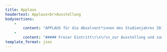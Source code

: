 ```yaml
---
title: Applaus
headertext: Applaus<br>Ausstellung
bodysections:
    -
        content: "APPLAUS für die Absolvent*innen des Studienjahres 2017/18!\r\n\r\nAm 19. und 20. Oktober 2017 wird der Fach&shy;bereich Design der Fachhochschule Potsdam seine Absolvent*innen mit einem feierlichen Festakt verab&shy;schieden. Online bieten wir wie in jedem Jahr eine Galerie der Abschluss&shy;arbeiten.\r\nDieses Jahr feiert der Fach&shy;bereich an zwei Tagen auf dem Campus der Fachhochschule Potsdam. Der Festakt der Bachelor&shy;studien&shy;gänge Interface&shy;design, Kommunikations&shy;design, Produkt&shy;design und des Master&shy;studiengangs Design findet am Freitag, den 19.10.2018, und der Festakt des Kooperationsstudiengangs Europäische Medienwissenschaft (BA & MA) mit der Universität Potsdam am Samstag, den 20.10.2018, statt.\r\n\r\nCharakteristisch für den Fachbereich Design ist die enge Verzahnung seiner Studien&shy;gänge Interface-, Kommunikations- und Produkt&shy;design sowie Europäische Medien&shy;wissenschaft, einem Studiengang in Kooperation mit der Universität Potsdam. Diese Vernetzung ermöglicht ein einzigartiges, fächer&shy;übergreifendes Ausbildungs&shy;profil mit starkem Forschungs- und Praxisbezug, das sich in den Abschluss&shy;arbeiten widerspiegelt.\r\n\r\n##### Ort\r\n\r\n_Fachhochschule Potsdam  \r\nCampus Fachhochschule  \r\nKiepenheuerallee 5  \r\n 14469 Potsdam_\r\n"
    -
        content: "##### Freier Eintritt\r\n\r\n_zur Ausstellung und zum Symposium_\r\n\r\nDie Web&shy;ausstellung wird an beiden Tagen in Haus D und im Haupt&shy;gebäude präsentiert und zum Erkunden angeboten. Mit Führungen für die Familien und Freunde der Absolvent*innen am 19.10. sowie dem EMW-Symposium mit Vorträgen und Diskussionen zum Thema »Das [Un]Mögliche« am 20.10. erwarten Sie zwei feierliche Tage am Campus der FHP.\r\n\r\nWeitere High&shy;lights am APPLAUS-Wochenende sind die Eröffnung der Ausstellung »Bildfabriken. Infografik 1920–1945. Fritz Kahn, Otto Neurath et al.«, am 19.10. um 20:00 Uhr und die internationale Konferenz »Information+ Inter&shy;disciplinary practices in information design and visualization«, die vom 19.-21.10.2018 parallel auf dem Campus stattfinden wird.\r\n"
template_format: json
---
```


